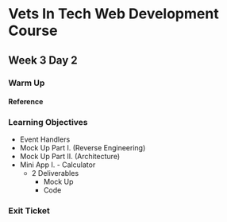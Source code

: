 # Vets In Tech Web Development Course

## Week 3 Day 2

### Warm Up

#### Reference

### Learning Objectives

- Event Handlers
- Mock Up Part I. (Reverse Engineering)
- Mock Up Part II. (Architecture)
- Mini App I. - Calculator
  - 2 Deliverables
    - Mock Up
    - Code

### Exit Ticket

